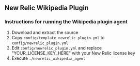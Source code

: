 ## New Relic Wikipedia Plugin

### Instructions for running the Wikipedia plugin agent

1. Download and extract the source
1. Copy `config/template_newrelic_plugin.yml` to `config/newrelic_plugin.yml`
1. Edit `config/newrelic_plugin.yml` and replace "YOUR_LICENSE_KEY_HERE" with your New Relic license key
1. Execute `./newrelic_wikipedia_agent`
